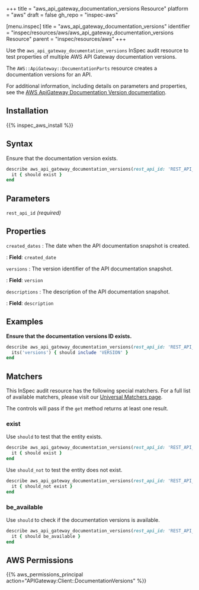 +++
title = "aws_api_gateway_documentation_versions Resource"
platform = "aws"
draft = false
gh_repo = "inspec-aws"

[menu.inspec]
title = "aws_api_gateway_documentation_versions"
identifier = "inspec/resources/aws/aws_api_gateway_documentation_versions Resource"
parent = "inspec/resources/aws"
+++

Use the `aws_api_gateway_documentation_versions` InSpec audit resource to test properties of multiple AWS API Gateway documentation versions.

The `AWS::ApiGateway::DocumentationParts` resource creates a documentation versions for an API.

For additional information, including details on parameters and properties, see the [AWS ApiGateway Documentation Version documentation](https://docs.aws.amazon.com/AWSCloudFormation/latest/UserGuide/aws-resource-apigateway-documentationversion.html).

## Installation

{{% inspec_aws_install %}}

## Syntax

Ensure that the documentation version exists.

```ruby
describe aws_api_gateway_documentation_versions(rest_api_id: 'REST_API_ID') do
  it { should exist }
end
```

## Parameters

`rest_api_id` _(required)_

## Properties

`created_dates`
: The date when the API documentation snapshot is created.

: **Field**: `created_date`

`versions`
: The version identifier of the API documentation snapshot.

: **Field**: `version`

`descriptions`
: The description of the API documentation snapshot.

: **Field**: `description`

## Examples

**Ensure that the documentation versions ID exists.**

```ruby
describe aws_api_gateway_documentation_versions(rest_api_id: 'REST_API_ID') do
  its('versions') { should include 'VERSION' }
end
```

## Matchers

This InSpec audit resource has the following special matchers. For a full list of available matchers, please visit our [Universal Matchers page](https://www.inspec.io/docs/reference/matchers/).

The controls will pass if the `get` method returns at least one result.

### exist

Use `should` to test that the entity exists.

```ruby
describe aws_api_gateway_documentation_versions(rest_api_id: 'REST_API_ID') do
  it { should exist }
end
```

Use `should_not` to test the entity does not exist.

```ruby
describe aws_api_gateway_documentation_versions(rest_api_id: 'REST_API_ID') do
  it { should_not exist }
end
```

### be_available

Use `should` to check if the documentation versions is available.

```ruby
describe aws_api_gateway_documentation_versions(rest_api_id: 'REST_API_ID') do
  it { should be_available }
end
```

## AWS Permissions

{{% aws_permissions_principal action="APIGateway:Client::DocumentationVersions" %}}

